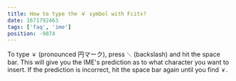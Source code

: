 ```yaml
---
title: How to type the ￥ symbol with Fcitx?
date: 1671792463
tags: ['faq', 'ime']
position: -9874
---
```


To type `￥` (pronounced 円マーク), press `＼` (backslash) and hit the space bar.
This will give you the IME's prediction as to what character you want to insert.
If the prediction is incorrect, hit the space bar again until you find `￥`.

